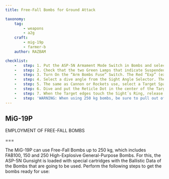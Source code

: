 ```yaml
---
title: Free-Fall Bombs for Ground Attack 

taxonomy:
    tag:
        - weapons
        - a2g
    craft: 
        - mig-19p
        - farmer-b
    author: RAZBAM

checklist:
    -   step: 1. Put the ASP-5N Armament Mode Switch in Bombs and select the Release Setting (Auto-Manual). 
    -   step: 2. Check that the two Green Lamps that indicate Suspended Loads on the Pylons are illuminated 
    -   step: 3. Turn On the “Arm Bombs Fuse” Switch. The Red “Exp” (explosion) Lamp should illuminate. 
    -   step: 4. Select a dive angle from the Sight Angle Selector. The Angles are limited to values between 20 to 50 degrees. Best Angles for Bombing are from 30 to 50 degrees (the Reticle will move down out of the view in Level Flight). 
    -   step: 5. The same as Cannon or Rockets use, select a Target Span (if between 7-70 meters) and desired Distance for Bombing (depending on the target, the best bombing distance is from 1,500 to 2,000 meters). 
    -   step: 6. Dive and put the Reticle Dot in the center of the Target, eliminate all yaw. The best dive speed is between 600 and 800 km/h. Use airbrakes if necessary. 
    -   step: 7. When the Target edges touch the Sight´s Ring, release the Bombs and perform a 4-G pullout.<br /> Both the Green Lamps for “Suspended Loads” should extinguish. 
    -   step: 'WARNING: When using 250 kg bombs, be sure to pull out of the dive before reaching an altitude of 700 meters, otherwise the Aircraft may be damaged by the explosion.'
---
```


## MiG-19P 
EMPLOYMENT OF FREE-FALL BOMBS 

===

The MiG-19P can use Free-Fall Bombs up to 250 kg, which includes FAB100, 150 and 250 High-Explosive General-Purpose Bombs. For this, the ASP-5N Gunsight is loaded with special cartridges with the Ballistic Data of the Bombs that are going to be used. Perform the following steps to get the bombs ready for use:  
